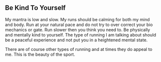 ## Be Kind To Yourself
My mantra is low and slow.  My runs should be calming for both my mind and body.
Run at your natural pace and do not try to over correct your bio mechanics or gate.
Run slower then you think you need to. Be physically and mentally kind to
yourself. The type of running I am talking about should be a peaceful experience
and not put you in a heightened mental state.

There are of course other types of running and at times they do appeal to me.
This is the beauty of the sport.

